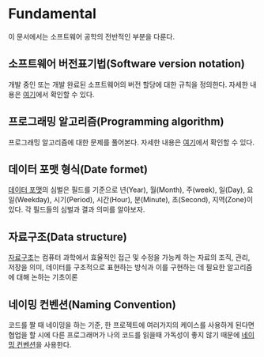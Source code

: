 # Fundamental
이 문서에서는 소프트웨어 공학의 전반적인 부분을 다룬다.
## 소프트웨어 버전표기법(Software version notation)
개발 중인 또는 개발 완료된 소프트웨어의 버전 할당에 대한 규칙을 정의한다. 자세한 내용은 [여기](Version)에서 확인할 수 있다.
## 프로그래밍 알고리즘(Programming algorithm)
프로그래밍 알고리즘에 대한 문제를 풀어본다. 자세한 내용은 [여기](Algorithm)에서 확인할 수 있다.<br/>
## 데이터 포맷 형식(Date formet)
[데이터 포맷](DateFormet)의 심벌은 필드를 기준으로 년(Year), 월(Month), 주(week), 일(Day), 요일(Weekday), 시기(Period), 시간(Hour), 분(Minute), 초(Second), 지역(Zone)이 있다. 각 필드들의 심벌과 결과 의미를 알아보자.
## 자료구조(Data structure)
[자료구조](DataStructure)는 컴퓨터 과학에서 효율적인 접근 및 수정을 가능케 하는 자료의 조직, 관리, 저장을 의미, 데이터를 구조적으로 표현하는 방식과 이를 구현하는 데 필요한 알고리즘에 대해 논하는 기초이론
## 네이밍 컨벤션(Naming Convention)
코드를 짤 때 네이밍을 하는 기준, 한 프로젝트에 여러가지의 케이스를 사용하게 된다면 협업을 할 시에 다른 프로그래머가 나의 코드를 읽을때 가독성이 좋지 않기 때문에 [네이밍 컨벤션](NamingConvention)을 사용한다.